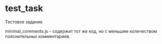 # test_task
Тестовое задание

minimal_comments.js - содержит тот же код, но с меньшим количеством пояснительных комментариев.
